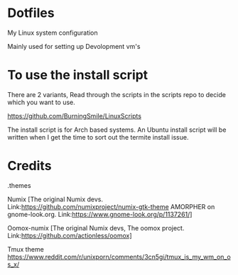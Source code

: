 # Dotfiles
My Linux system configuration

Mainly used for setting up Devolopment vm's

# To use the install script

There are 2 variants, Read through the scripts in the scripts repo to decide which you want to use.

https://github.com/BurningSmile/LinuxScripts

The install script is for Arch based systems. An Ubuntu install script will be written when I get the time to sort out the termite install issue.

# Credits

.themes

Numix [The original Numix devs. Link:https://github.com/numixproject/numix-gtk-theme AMORPHER on gnome-look.org. Link:https://www.gnome-look.org/p/1137261/]

Oomox-numix [The original Numix devs, The oomox project. Link:https://github.com/actionless/oomox]

Tmux theme
https://www.reddit.com/r/unixporn/comments/3cn5gi/tmux_is_my_wm_on_os_x/
